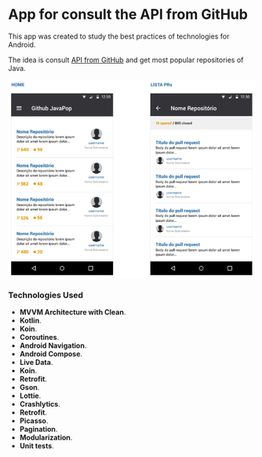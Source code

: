 # App for consult the API from GitHub

This app was created to study the best practices of technologies for Android.

The idea is consult [API from GitHub](https://developer.github.com/v3/) and get most popular repositories of Java. 

![Screenshot](assets/flow.png)

### **Technologies Used** ###

- __MVVM Architecture with Clean__. 
- __Kotlin__. 
- __Koin__.
- __Coroutines__. 
- __Android Navigation__. 
- __Android Compose__.
- __Live Data__. 
- __Koin__. 
- __Retrofit__.
- __Gson__.
- __Lottie__. 
- __Crashlytics__. 
- __Retrofit__. 
- __Picasso__. 
- __Pagination__.
- __Modularization__.
- __Unit tests__.
